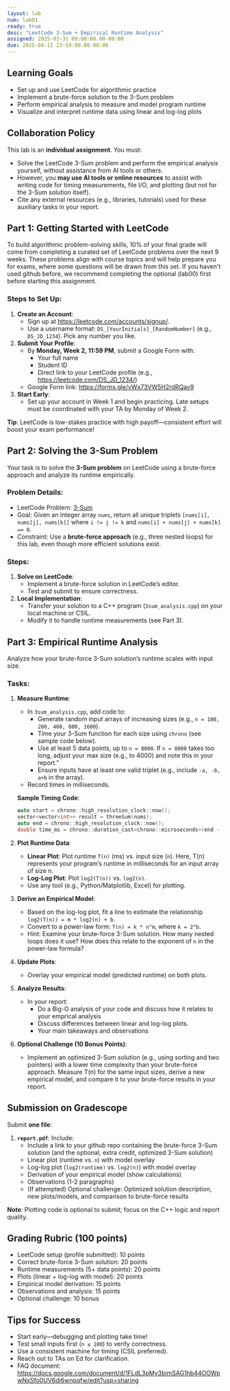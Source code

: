 ```yaml
---
layout: lab  
num: lab01  
ready: true  
desc: "LeetCode 3-Sum + Empirical Runtime Analysis"  
assigned: 2025-03-31 09:00:00.00-08:00  
due: 2025-04-11 23:59:00.00-08:00  
---
```


## Learning Goals  
- Set up and use LeetCode for algorithmic practice  
- Implement a brute-force solution to the 3-Sum problem  
- Perform empirical analysis to measure and model program runtime  
- Visualize and interpret runtime data using linear and log-log plots  

## Collaboration Policy  
This lab is an **individual assignment**. You must:  
- Solve the LeetCode 3-Sum problem and perform the empirical analysis yourself, without assistance from AI tools or others.  
- However, you **may use AI tools or online resources** to assist with writing code for timing measurements, file I/O, and plotting (but not for the 3-Sum solution itself).  
- Cite any external resources (e.g., libraries, tutorials) used for these auxiliary tasks in your report.  

## Part 1: Getting Started with LeetCode  
To build algorithmic problem-solving skills, 10% of your final grade will come from completing a curated set of LeetCode problems over the next 9 weeks. These problems align with course topics and will help prepare you for exams, where some questions will be drawn from this set. If you haven't used github before, we recommend completing the optional (lab00) first before starting this assignment.

### Steps to Set Up:  
1. **Create an Account**:  
   - Sign up at <https://leetcode.com/accounts/signup/>.  
   - Use a username format: `DS_[YourInitials]_[RandomNumber]` (e.g., `DS_JD_1234`). Pick any number you like.  
2. **Submit Your Profile**:  
   - By **Monday, Week 2, 11:59 PM**, submit a Google Form with:  
     - Your full name  
     - Student ID  
     - Direct link to your LeetCode profile (e.g., <https://leetcode.com/DS_JD_1234/>)  
   - Google Form link: <https://forms.gle/vWx73VW5H2rdRQav9>  
3. **Start Early**:  
   - Set up your account in Week 1 and begin practicing. Late setups must be coordinated with your TA by Monday of Week 2.  

**Tip**: LeetCode is low-stakes practice with high payoff—consistent effort will boost your exam performance!  

## Part 2: Solving the 3-Sum Problem  
Your task is to solve the **3-Sum problem** on LeetCode using a brute-force approach and analyze its runtime empirically.  

### Problem Details:  
- LeetCode Problem: [3-Sum](https://leetcode.com/problems/3sum/)  
- Goal: Given an integer array `nums`, return all unique triplets `[nums[i], nums[j], nums[k]]` where `i != j != k` and `nums[i] + nums[j] + nums[k] == 0`.  
- Constraint: Use a **brute-force approach** (e.g., three nested loops) for this lab, even though more efficient solutions exist.  

### Steps:  
1. **Solve on LeetCode**:  
   - Implement a brute-force solution in LeetCode’s editor.  
   - Test and submit to ensure correctness.  
2. **Local Implementation**:  
   - Transfer your solution to a C++ program (`3sum_analysis.cpp`) on your local machine or CSIL.  
   - Modify it to handle runtime measurements (see Part 3).  

## Part 3: Empirical Runtime Analysis  
Analyze how your brute-force 3-Sum solution’s runtime scales with input size.  

### Tasks:  
1. **Measure Runtime**:  
   - In `3sum_analysis.cpp`, add code to:  
     - Generate random input arrays of increasing sizes (e.g., `n = 100, 200, 400, 800, 1600`).  
     - Time your 3-Sum function for each size using `chrono` (see sample code below).  
     - Use at least 5 data points, up to `n = 8000`.  If `n = 8000` takes too long, adjust your max size (e.g., to 4000) and note this in your report.”
     - Ensure inputs have at least one valid triplet (e.g., include `-a, -b, a+b` in the array).  
   - Record times in milliseconds.  

   **Sample Timing Code**:  
   ```cpp
   auto start = chrono::high_resolution_clock::now();
   vector<vector<int>> result = threeSum(nums);
   auto end = chrono::high_resolution_clock::now();
   double time_ms = chrono::duration_cast<chrono::microseconds>(end - start).count() / 1000.0;
   ```

2. **Plot Runtime Data**:  
   - **Linear Plot**: Plot runtime `T(n)` (ms) vs. input size (`n`).  Here, T(n) represents your program’s runtime in milliseconds for an input array of size n.
   - **Log-Log Plot**: Plot `log2(T(n))` vs. `log2(n)`.  
   - Use any tool (e.g., Python/Matplotlib, Excel) for plotting.  

3. **Derive an Empirical Model**:  
   - Based on the log-log plot, fit a line to estimate the relationship `log2(T(n)) = m * log2(n) + b`.  
   - Convert to a power-law form: `T(n) = k * n^m`, where `k = 2^b`.  
   - Hint: Examine your brute-force 3-Sum solution. How many nested loops does it use? How does this relate to the exponent of `n` in the power-law formula?

4. **Update Plots**:  
   - Overlay your empirical model (predicted runtime) on both plots.  

5. **Analyze Results**:  
   - In your report:  
     - Do a Big-O analysis of your code and discuss how it relates to your emprical analysis
     - Discuss differences between linear and log-log plots.  
     - Your main takeaways and observations  
       
6. **Optional Challenge (10 Bonus Points)**:
   - Implement an optimized 3-Sum solution (e.g., using sorting and two pointers) with a lower time complexity than your brute-force approach. Measure T(n) for the same input sizes, derive a new empirical model, and compare it to your brute-force results in your report.

## Submission on Gradescope  
Submit **one file**:  
1. **`report.pdf`**: Include:
   - Include a link to your github repo containing the brute-force 3-Sum solution (and the optional, extra credit, optimized 3-Sum solution)
   - Linear plot (runtime vs. `n`) with model overlay  
   - Log-log plot (`log2(runtime)` vs. `log2(n)`) with model overlay  
   - Derivation of your empirical model (show calculations)  
   - Observations (1-2 paragraphs)
   - (If attempted) Optional challenge: Optimized solution description, new plots/models, and comparison to brute-force results

**Note**: Plotting code is optional to submit; focus on the C++ logic and report quality.  

## Grading Rubric (100 points)  
- LeetCode setup (profile submitted): 10 points  
- Correct brute-force 3-Sum solution: 20 points  
- Runtime measurements (5+ data points): 20 points  
- Plots (linear + log-log with model): 20 points  
- Empirical model derivation: 15 points  
- Observations and analysis: 15 points  
- Optional challenge: 10 bonus

## Tips for Success  
- Start early—debugging and plotting take time!  
- Test small inputs first (`n ≤ 100`) to verify correctness.  
- Use a consistent machine for timing (CSIL preferred).  
- Reach out to TAs on Ed for clarification.
- FAQ document: https://docs.google.com/document/d/1FLdL3pMy3bimSAG1hb44OOWpwNxSfo0UV6di6wnpqfw/edit?usp=sharing

